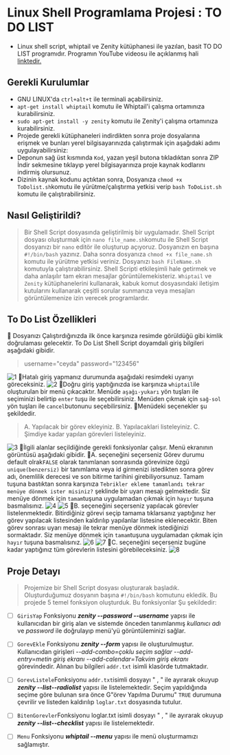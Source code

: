﻿# Linux Shell Programlama Projesi : TO DO LIST 

* Linux shell script, whiptail ve Zenity kütüphanesi ile yazılan, basit TO DO LIST programıdır. Programın YouTube videosu ile açıklanmış hali <a href="https://youtu.be/dTfYojtNAXU">linktedir.</a>
## Gerekli Kurulumlar
* GNU LINUX'da `ctrl+alt+t` ile terminali açabilirsiniz. 
* `apt-get install whiptail` komutu ile Whiptail'i çalışma ortamınıza kurabilirsiniz.
* `sudo apt-get install -y zenity` komutu ile Zenity'i çalışma ortamınıza kurabilirsiniz.
* Projede gerekli kütüphaneleri indirdikten sonra proje dosyalarına erişmek ve bunları yerel bilgisayarınızda çalıştırmak için aşağıdaki adımı uygulayabilirsiniz:
* Deponun sağ üst kısmında `Kod`, yazan yeşil butona tıkladıktan sonra ZIP İndir sekmesine tıklayıp yerel bilgisayarınıza proje kaynak kodlarını indirmiş olursunuz.
* Dizinin kaynak kodunu açtıktan sonra, Dosyanıza `chmod +x ToDolist.sh`komutu ile yürütme/çalıştırma yetkisi verip `bash ToDoList.sh ` komutu ile çalıştırabilirsiniz.
## Nasıl Geliştirildi?
>Bir Shell Script dosyasında geliştirilmiş bir uygulamadır.
> Shell Script dosyası oluşturmak için `nano file_name.sh`komutu ile Shell Script dosyanızı bir `nano` editör ile oluşturup açıyoruz. Dosyanızın en başına `#!/bin/bash` yazınız. Daha sonra dosyanıza `chmod +x file_name.sh` komutu ile yürütme yetkisi veriniz. Dosyanızı  `bash FileName.sh` komutuyla çalıştırabilirsiniz.
> Shell Scripti etkileşimli hale getirmek ve daha anlaşılır tam ekran mesajlar görüntülemekisteriz.  `Whiptail` ve `Zenity` kütüphanelerini kullanarak, kabuk komut dosyasındaki iletişim kutularını kullanarak çeşitli sorular sunmanıza veya mesajları görüntülemenize izin verecek programlardır.

## To Do List Özellikleri
:round_pushpin: Dosyanızı Çalıştırdığınızda ilk önce karşınıza resimde görüldüğü gibi kimlik doğrulaması gelecektir. To Do List Shell Script doyamdali giriş bilgileri aşağıdaki gibidir.
>username="ceyda"
>password="123456"

![1](https://user-images.githubusercontent.com/54938901/149312374-d324589b-11ec-4d32-840a-ca6636acfd80.png)
:round_pushpin:Hatalı giriş yapmanız durumunda aşağıdaki resimdeki uyarıyı göreceksiniz.
![2](https://user-images.githubusercontent.com/54938901/149312378-5381b201-d1db-42e2-b4dc-71f02d35f69d.png)
:round_pushpin:Doğru giriş yaptığınızda ise karşınıza `whiptail`ile oluşturulan bir menü çıkacaktır. Menüde `aşağı-yukarı` yön tuşları ile seçiminizi belirtip `enter` tuşu ile seçebilirsiniz. Menüden çıkmak için `sağ-sol` yön tuşları ile `cancel`butonunu seçebilirsiniz.
:round_pushpin:Menüdeki seçenekler şu şekildedir.
> A. Yapılacak bir görev ekleyiniz.
> B. Yapılacaklari listeleyiniz.
> C. Şimdiye kadar yapılan görevleri listeleyiniz.
> 
![3](https://user-images.githubusercontent.com/54938901/149312387-662858c0-fa97-4a7f-acec-f090fb6de805.png)
:round_pushpin:İlgili alanlar seçildiğinde gerekli fonksiyonlar çalışır. Menü ekranının görüntüsü aşağıdaki gibidir.
:round_pushpin:A. seçeneğini seçerseniz Görev durumu  default olrak`FALSE` olarak tanımlanan sonrasında görevinize özgü `unique(benzersiz)` bir tanımlama veya id girmenizi istedikten sonra görev adı, önemlilik derecesi ve son bitirme tarihini girebiliyorsunuz. Tamam tuşuna bastıktan sonra karşınıza `Tebrikler ekleme tamamlandı tekrar menüye dönmek ister misiniz?` şeklinde bir uyarı mesajı gelmektedir. Siz menüye dönmek için `tamam`tuşuna uygulamadan çıkmak için `hayır` tuşuna basmalısınız.
![4](https://user-images.githubusercontent.com/54938901/149312391-95483b84-95cb-4c6e-b2f5-5d60f3dc7968.png)
![5](https://user-images.githubusercontent.com/54938901/149312382-06a63fc8-a4fa-49a4-a58e-68ace25c9708.png)
:round_pushpin:B. seçeneğini seçerseniz yapılacak görevler listelenmektedir. Bitirdiğiniz görevi seçip tamama tıklarsanız yaptığınız her görev yapılacak listesinden kaldırılıp yapılanlar listesine eklenecektir. Biten görev sonrası uyarı mesajı ile tekrar menüye dönmek istediğinizi sormaktadır. Siz menüye dönmek için `tamam`tuşuna uygulamadan çıkmak için `hayır` tuşuna basmalısınız.
![6](https://user-images.githubusercontent.com/54938901/149312389-753d60c0-cf97-4e79-a9c4-d61eaecce5e7.png)
![7](https://user-images.githubusercontent.com/54938901/149312396-f9c2d27c-e1e0-4da5-bc6b-01936c58d276.png)
:round_pushpin:C. seçeneğini seçerseniz bugüne kadar yaptığınız tüm görevlerin listesini görebileceksiniz.
![8](https://user-images.githubusercontent.com/54938901/149312400-540935e1-2023-4b79-a47c-4f8c6214fbfa.png)
## Proje Detayı

> Projemize bir Shell Script dosyası oluşturarak başladık. Oluşturduğumuz dosyanın başına `#!/bin/bash` komutunu ekledik. Bu projede 5 temel fonksiyon oluşturduk. Bu fonksiyonlar Şu şekildedir:
 - [ ] `GirisYap` Fonksiyonu ***zenity --password --username***  yapısı ile kullanıcıdan bir giriş alan ve sistemde önceden tanımlanmış *kullanıcı adı* ve *password* ile doğrulayıp menü'yü görüntüleminizi sağlar.
 - [ ] `GorevEkle` Fonksiyonu ***zenity --form*** yapısı ile oluşturulmuştur. Kullanıcıdan girişleri *--add-combo=çoklu seçim sağlar --add-entry=metin giriş ekranı --add-calendar=Takvim giriş ekranı* görevindedir. Alınan bu bilgileri `addr.txt` isimli klasörde tutmaktadır.
 - [ ] `GorevListele`Fonksiyonu `addr.txt`isimli dosyayı " , " ile ayırarak okuyup ***zenity --list--radiolist*** yapısı ile listelemektedir. Seçim yapıldığında seçime göre bulunan sıra önce G"örev Yapılma Durumu" `TRUE` durumuna çevrilir ve listeden kaldırılıp `loglar.txt` dosyasında tutulur.
 - [ ] `BitenGorevler`Fonksiyonu loglar.txt isimli dosyayı " , " ile ayırarak okuyup ***zenity --list--checklist*** yapısı ile listelemektedir.
 - [ ] `Menu` Fonksiyonu ***whiptail --menu*** yapısı ile menü oluşturmamızı sağlamıştır.


